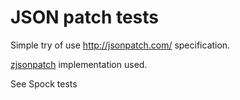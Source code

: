 # JSON patch tests

Simple try of use http://jsonpatch.com/ specification.

[zjsonpatch](https://github.com/flipkart-incubator/zjsonpatch) implementation used.

See Spock tests
